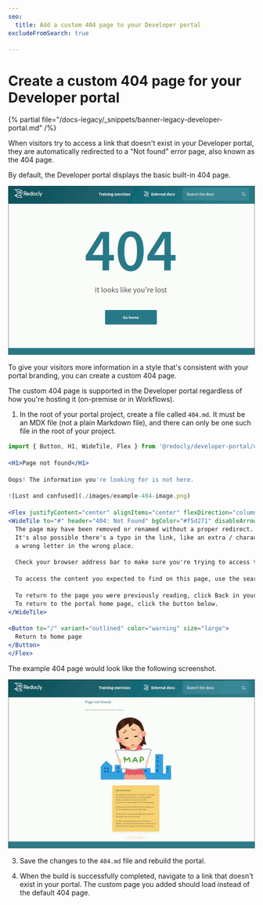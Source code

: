 ```yaml
---
seo:
  title: Add a custom 404 page to your Developer portal
excludeFromSearch: true

---
```


# Create a custom 404 page for your Developer portal

{% partial file="/docs-legacy/_snippets/banner-legacy-developer-portal.md" /%}

When visitors try to access a link that doesn't exist in your Developer portal, they are automatically redirected to a "Not found" error page, also known as the 404 page.

By default, the Developer portal displays the basic built-in 404 page.

![Default 404 page in the Developer portal](./images/portal-default-404.png)

To give your visitors more information in a style that's consistent with your portal branding, you can create a custom 404 page.

The custom 404 page is supported in the Developer portal regardless of how you're hosting it (on-premise or in Workflows).

1. In the root of your portal project, create a file called `404.md`. It must be an MDX file (not a plain Markdown file), and there can only be one such file in the root of your project.
```jsx
import { Button, H1, WideTile, Flex } from '@redocly/developer-portal/ui';

<H1>Page not found</H1>

Oops! The information you're looking for is not here.

![Lost and confused](./images/example-404-image.png)

<Flex justifyContent="center" alignItems="center" flexDirection="column">
<WideTile to="#" header="404: Not Found" bgColor="#f5d271" disableArrow>
  The page may have been removed or renamed without a proper redirect.
  It's also possible there's a typo in the link, like an extra / character or
  a wrong letter in the wrong place.

  Check your browser address bar to make sure you're trying to access the right page.

  To access the content you expected to find on this page, use the search box.

  To return to the page you were previously reading, click Back in your browser.
  To return to the portal home page, click the button below.
</WideTile>

<Button to="/" variant="outlined" color="warning" size="large">
  Return to home page
</Button>
</Flex>
```

The example 404 page would look like the following screenshot.

![Custom 404 page in the Developer portal](./images/portal-custom-404.png)

3. Save the changes to the `404.md` file and rebuild the portal.

4. When the build is successfully completed, navigate to a link that doesn't exist in your portal. The custom page you added should load instead of the default 404 page.

